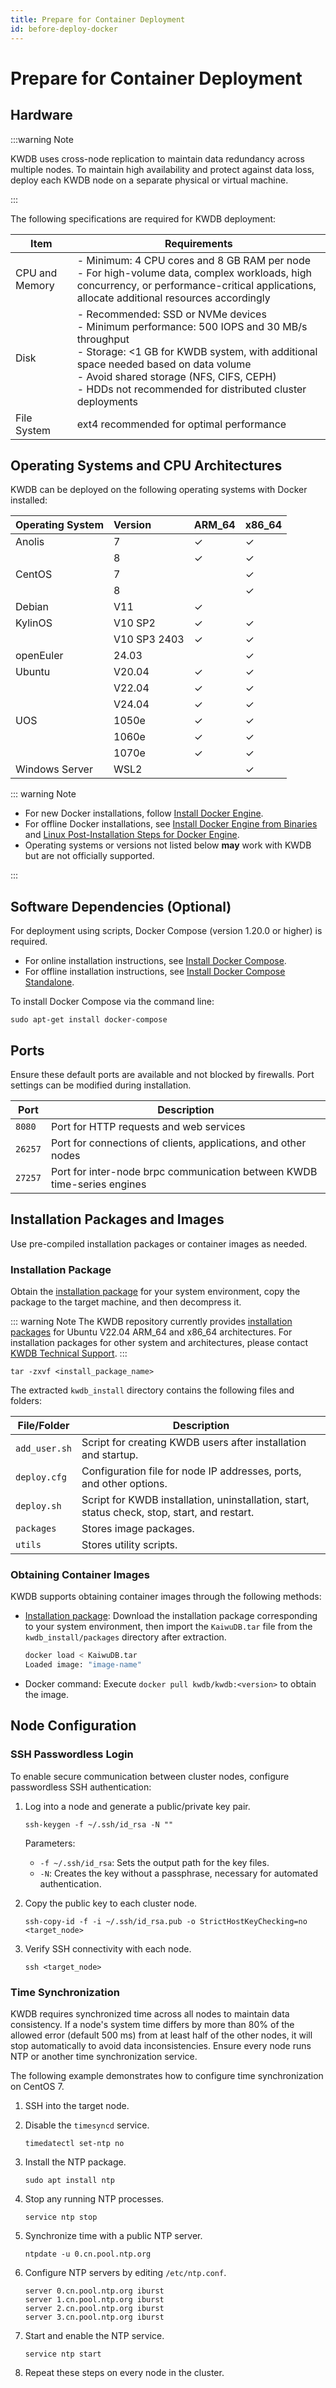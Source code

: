 ```yaml
---
title: Prepare for Container Deployment
id: before-deploy-docker
---
```


#  Prepare for Container Deployment

## Hardware

:::warning Note

KWDB uses cross-node replication to maintain data redundancy across multiple nodes. To maintain high availability and protect against data loss, deploy each KWDB node on a separate physical or virtual machine.

:::

The following specifications are required for KWDB deployment:

| Item  | Requirements  |
| ---------- | ------------------------------------------------------------------------------------------------------------------------------------ |
| CPU and Memory | - Minimum: 4 CPU cores and 8 GB RAM per node <br> - For high-volume data, complex workloads, high concurrency, or performance-critical applications, allocate additional resources accordingly |
| Disk       | - Recommended: SSD or NVMe devices<br>- Minimum performance: 500 IOPS and 30 MB/s throughput<br>- Storage: <1 GB for KWDB system, with additional space needed based on data volume<br>- Avoid shared storage (NFS, CIFS, CEPH)<br> - HDDs not recommended for distributed cluster deployments |
| File System | ext4 recommended for optimal performance |

## Operating Systems and CPU Architectures

KWDB can be deployed on the following operating systems with Docker installed:

| Operating System | Version                  | **ARM_64** | **x86_64** |
| :----------- | :--------- | :--------- | :--------- |
| Anolis       | 7        | ✓          | ✓          |
|              | 8       | ✓          | ✓          |
| CentOS       | 7          |            | ✓          |
|              | 8          |            | ✓          |
| Debian       | V11        | ✓          |            |
| KylinOS      | V10 SP2    | ✓          | ✓          |
|              | V10 SP3 2403    | ✓          | ✓          |
| openEuler    | 24.03      |            | ✓          |
| Ubuntu       | V20.04     | ✓          | ✓          |
|              | V22.04     | ✓          | ✓          |
|              | V24.04     | ✓          | ✓          |
| UOS          | 1050e      | ✓           | ✓          |
|              | 1060e      | ✓          | ✓          |
|              | 1070e      | ✓          | ✓          |
| Windows Server  | WSL2     |           | ✓          |

::: warning Note

- For new Docker installations, follow [Install Docker Engine](https://docs.docker.com/engine/install/).
- For offline Docker installations, see [Install Docker Engine from Binaries](https://docs.docker.com/engine/install/binaries/) and [Linux Post-Installation Steps for Docker Engine](https://docs.docker.com/engine/install/linux-postinstall/).
- Operating systems or versions not listed below **may** work with KWDB but are not officially supported.

:::

## Software Dependencies (Optional)

For deployment using scripts, Docker Compose (version 1.20.0 or higher) is required.

- For online installation instructions, see [Install Docker Compose](https://docs.docker.com/compose/install/).
- For offline installation instructions, see [Install Docker Compose Standalone](https://docs.docker.com/compose/install/standalone/).

To install Docker Compose via the command line:

```shell
sudo apt-get install docker-compose
```

## Ports

Ensure these default ports are available and not blocked by firewalls. Port settings can be modified during installation.

| Port        | Description |
| ----------- | ----------- |
| `8080`      | Port for HTTP requests and web services |
| `26257`     | Port for connections of clients, applications, and other nodes |
|`27257`| Port for inter-node brpc communication between KWDB time-series engines|

## Installation Packages and Images

Use pre-compiled installation packages or container images as needed.

### Installation Package

Obtain the [installation package](https://gitee.com/kwdb/kwdb/releases) for your system environment, copy the package to the target machine, and then decompress it.

::: warning Note
The KWDB repository currently provides [installation packages](https://gitee.com/kwdb/kwdb/releases/) for Ubuntu V22.04 ARM_64 and x86_64 architectures. For installation packages for other system and architectures, please contact [KWDB Technical Support](https://www.kaiwudb.com/support/).
:::

```shell
tar -zxvf <install_package_name>
```

The extracted `kwdb_install` directory contains the following files and folders:

| File/Folder          | Description                                               |
|-------------------|-----------------------------------------------------------|
| `add_user.sh`     | Script for creating KWDB users after installation and startup.           |
| `deploy.cfg`      | Configuration file for node IP addresses, ports, and other options. |
| `deploy.sh`       | Script for KWDB installation, uninstallation, start, status check, stop, start, and restart. |
| `packages`   | Stores image packages.                                    |
| `utils`      | Stores utility scripts.                                             |

### Obtaining Container Images

KWDB supports obtaining container images through the following methods:

- [Installation package](https://gitee.com/kwdb/kwdb/releases): Download the installation package corresponding to your system environment, then import the `KaiwuDB.tar` file from the `kwdb_install/packages` directory after extraction.

    ```bash
    docker load < KaiwuDB.tar
    Loaded image: "image-name"
    ```

- Docker command: Execute `docker pull kwdb/kwdb:<version>` to obtain the image.

## Node Configuration

### SSH Passwordless Login

To enable secure communication between cluster nodes, configure passwordless SSH authentication:

1. Log into a node and generate a public/private key pair.

   ```shell
   ssh-keygen -f ~/.ssh/id_rsa -N ""
   ```

   Parameters:

   - `-f ~/.ssh/id_rsa`: Sets the output path for the key files.
   - `-N`: Creates the key without a passphrase, necessary for automated authentication.

2. Copy the public key to each cluster node.

   ```shell
   ssh-copy-id -f -i ~/.ssh/id_rsa.pub -o StrictHostKeyChecking=no <target_node>
   ```

3. Verify SSH connectivity with each node.

   ```shell
   ssh <target_node>
   ```

### Time Synchronization

KWDB requires synchronized time across all nodes to maintain data consistency. If a node's system time differs by more than 80% of the allowed error (default 500 ms) from at least half of the other nodes, it will stop automatically to avoid data inconsistencies. Ensure every node runs NTP or another time synchronization service.

The following example demonstrates how to configure time synchronization on CentOS 7.

1. SSH into the target node.

2. Disable the `timesyncd` service.

   ```shell
   timedatectl set-ntp no
   ```

3. Install the NTP package.

   ```shell
   sudo apt install ntp
   ```

4. Stop any running NTP processes.

   ```shell
   service ntp stop
   ```

5. Synchronize time with a public NTP server.

   ```shell
   ntpdate -u 0.cn.pool.ntp.org
   ```

6. Configure NTP servers by editing `/etc/ntp.conf`.

   ```shell
   server 0.cn.pool.ntp.org iburst
   server 1.cn.pool.ntp.org iburst
   server 2.cn.pool.ntp.org iburst
   server 3.cn.pool.ntp.org iburst
   ```

7. Start and enable the NTP service.

   ```shell
   service ntp start
   ```

8. Repeat these steps on every node in the cluster.